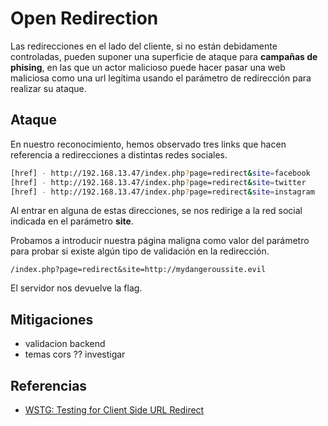 # Open Redirection

Las redirecciones en el lado del cliente, si no están debidamente controladas, pueden suponer una superficie de ataque para **campañas de phising**, en las que un actor malicioso puede hacer pasar una web maliciosa como una url legítima usando el parámetro de redirección para realizar su ataque.

## Ataque
En nuestro reconocimiento, hemos observado tres links que hacen referencia a redirecciones a distintas redes sociales.

```bash
[href] - http://192.168.13.47/index.php?page=redirect&site=facebook
[href] - http://192.168.13.47/index.php?page=redirect&site=twitter
[href] - http://192.168.13.47/index.php?page=redirect&site=instagram
```

Al entrar en alguna de estas direcciones, se nos redirige a la red social indicada en el parámetro **site**.

Probamos a introducir nuestra página maligna como valor del parámetro para probar si existe algún tipo de validación en la redirección.

```
/index.php?page=redirect&site=http://mydangeroussite.evil
```

El servidor nos devuelve la flag.

## Mitigaciones

- validacion backend
- temas cors ?? investigar

## Referencias

- [WSTG: Testing for Client Side URL Redirect](https://owasp.org/www-project-web-security-testing-guide/v41/4-Web_Application_Security_Testing/11-Client_Side_Testing/04-Testing_for_Client_Side_URL_Redirect)
